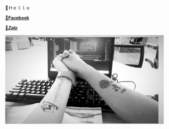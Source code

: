 💎Ｈｅｌｌｏ  

[💎𝐅𝐚𝐜𝐞𝐛𝐨𝐨𝐤](https://www.facebook.com/NhanCoder6311)

[💎𝒁𝒂𝒍𝒐](https://anotepad.com/notes/ar4bnyqp)

![alt tag](https://github.com/NguyenHuuNhan1912/NguyenHuuNhan1912/blob/main/IMG_1625503407938_1625503437202.jpg) 





